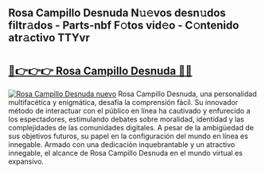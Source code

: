 ## Rosa Campillo Desnuda N𝚞𝚎vos desn𝚞dos filtr𝚊dos - Parts-nbf F𝚘tos vid𝚎o - C𝚘ntenido atr𝚊ctivo TTYvr

# <h2><a href="http://mbbgmv.tromn.icu/?c=Rosa+Campillo+Desnuda">🔗👉👉👉 Rosa Campillo Desnuda 🔗🔗</a></h2>

[![Rosa Campillo Desnuda nuevo](https://i.imgur.com/pEAQMta.gif)](http://mbbgmv.tromn.icu/?c=Rosa+Campillo+Desnuda)
Rosa Campillo Desnuda, una personalidad multifacética y enigmática, desafía la comprensión fácil. Su innovador método de interactuar con el público en línea ha cautivado y enfurecido a los espectadores, estimulando debates sobre moralidad, identidad y las complejidades de las comunidades digitales. A pesar de la ambigüedad de sus objetivos futuros, su papel en la configuración del mundo en línea es innegable. Armado con una dedicación inquebrantable y un atractivo innegable, el alcance de Rosa Campillo Desnuda en el mundo virtual es expansivo.
